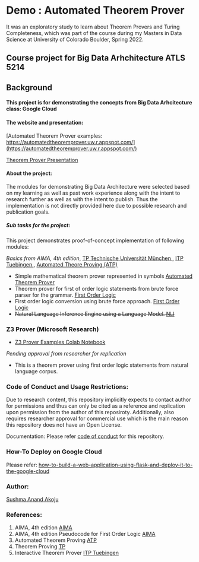 # Demo : Automated Theorem Prover
It was an exploratory study to learn about Theorem Provers and Turing Completeness, which was part of the course during my Masters in Data Science at University of Colorado Boulder, Spring 2022.

## Course project for Big Data Arhchitecture ATLS 5214

## Background

#### This project is for demonstrating the concepts from Big Data Arhcitecture class: Google Cloud

#### The website and presentation:

[Automated Theorem Prover examples: https://automatedtheoremprover.uw.r.appspot.com/](https://automatedtheoremprover.uw.r.appspot.com/)

[ Theorem Prover Presentation](https://github.com/sushmaakoju/demo-automated-theorem-prover/blob/main/Theorem%20Prover.pdf)


#### About the project:

The modules for demonstrating Big Data Architecture were selected 
based on my learning as well as past work experience along with the intent to 
research further as well as with the intent to publish.
Thus the implementation is not directly provided here due to possible research and publication goals.

##### Sub tasks for the project:

This project demonstrates proof-of-concept implementation of following modules:

*Basics from AIMA, 4th edition*, <a href="https://isabelle.in.tum.de/coursematerial/PSV2009-1/"> TP Technische Universität München </a>,
 <a href="https://ps.informatik.uni-tuebingen.de/teaching/ws18/itp/">ITP Tuebingen </a>, <a href="https://www.cs.cmu.edu/~fp/courses/atp/"> Automated Theore Proving (ATP) </a>

- Simple mathematical theorem prover represented in symbols 
<a href="https://github.com/sushmaakoju/automated-theorem-prover/">Automated Theorem Prover</a>
- Theorem prover for first of order logic statements from brute force parser for the grammar. <a href="https://github.com/sushmaakoju/first-order-logic/tree/86cde01c6d03fa39e6cdd4b50c26339211e19adf"> First Order Logic</a>
- First order logic conversion using brute force approach. <a href="https://github.com/sushmaakoju/first-order-logic/tree/86cde01c6d03fa39e6cdd4b50c26339211e19adf"> First Order Logic</a></strike>
- <strike>Natural Language Inference Engine using a Language Model. <a href="https://github.com/sushmaakoju/natural-language-inference/tree/1d5445a27b401c772d78c0ca6113b8d3783f0780"> NLI</a> </strike>

### Z3 Prover (Microsoft Research)
- [Z3 Prover Examples Colab Notebook](https://github.com/sushmaakoju/demo-ATLS5214/blob/main/z3_prover_examples.ipynb)

*Pending approval from researcher for replication*
- This is a theorem prover using first order logic statements from natural language corpus.
### Code of Conduct and Usage Restrictions:

Due to research content, this repository implicitly expects to contact author for permissions and thus can only be cited as a reference and replication upon permission from the author of this reposiroty. Additionally, also requires researcher approval for commercial use which is the main reason this repository does not have an Open License.

Documentation: Please refer <a href="https://github.com/sushmaakoju/demo-ATLS5214/blob/main/CODE_OF_CONDUCT.md">code of conduct</a> for this repository.

### How-To Deploy on Google Cloud
Please refer: <a href="https://www.freecodecamp.org/news/how-to-build-a-web-application-using-flask-and-deploy-it-to-the-cloud-3551c985e492/">how-to-build-a-web-application-using-flask-and-deploy-it-to-the-google-cloud</a>

### Author:
[Sushma Anand Akoju](https://github.com/sushmaakoju/demo-ATLS5214)
### References:

1. AIMA, 4th edition <a href="http://aima.cs.berkeley.edu/"> AIMA </a>
2. AIMA, 4th edition Pseudocode for First Order Logic <a href="https://github.com/aimacode/aima-pseudocode"> AIMA </a>
3. Automated Theorem Proving <a href="https://www.cs.cmu.edu/~fp/courses/atp/"> ATP </a>
4. Theorem Proving <a href="https://isabelle.in.tum.de/coursematerial/PSV2009-1/"> TP </a>
5. Interactive Theorem Prover <a href="https://ps.informatik.uni-tuebingen.de/teaching/ws18/itp/">ITP Tuebingen </a>

